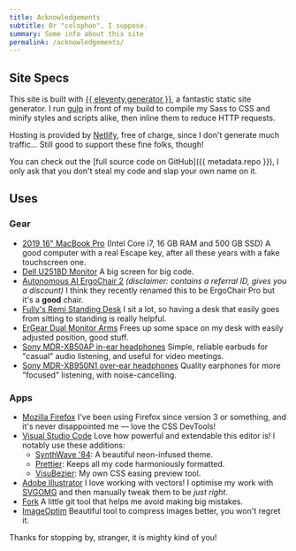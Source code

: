 ```yaml
---
title: Acknowledgements
subtitle: Or "colophon", I suppose.
summary: Some info about this site
permalink: /acknowledgements/
---
```


## Site Specs

This site is built with [{{ eleventy.generator }}](https://www.11ty.dev/), a fantastic static site generator. I run [gulp](https://gulpjs.com/) in front of my build to compile my Sass to CSS and minify styles and scripts alike, then inline them to reduce HTTP requests.

Hosting is provided by [Netlify](https://netlify.com/), free of charge, since I don't generate much traffic… Still good to support these fine folks, though!

You can check out the [full source code on GitHub]({{ metadata.repo }}), I only ask that you don't steal my code and slap your own name on it.

## Uses

### Gear

-   [2019 16" MacBook Pro](https://www.apple.com/macbook-pro-16/) (Intel Core i7, 16 GB RAM and 500 GB SSD)
    A good computer with a real Escape key, after all these years with a fake touchscreen one.
-   [Dell U2518D Monitor](https://www.amazon.com/Dell-LED-Lit-Monitor-U2518D-Compatibility/dp/B075KGLYRL?linkCode=as2&tag=ratcgala-20)
    A big screen for big code.
-   [Autonomous AI ErgoChair 2](https://www.autonomous.ai/office-chairs/ergonomic-chair/?rid=7a4b2c) _(disclaimer: contains a referral ID, gives you a discount)_
    I think they recently renamed this to be ErgoChair Pro but it's a **good** chair.
-   [Fully's Remi Standing Desk](https://www.fully.com/standing-desks/remi-standing-desk.html)
    I sit a lot, so having a desk that easily goes from sitting to standing is really helpful.
-   [ErGear Dual Monitor Arms](https://www.amazon.com/gp/product/B085Y4HW8S?linkCode=as2&tag=ratcgala-20)
    Frees up some space on my desk with easily adjusted position, good stuff.
-   [Sony MDR-XB50AP in-ear headphones](https://www.amazon.com/Sony-MDRXB50AP-Extra-Earbud-Headset/dp/B00JRD13T8?linkCode=as2&tag=ratcgala-20)
    Simple, reliable earbuds for "casual" audio listening, and useful for video meetings.
-   [Sony MDR-XB950N1 over-ear headphones](https://www.amazon.com/Sony-Wireless-Headphones-Bluetooth-Canceling/dp/B07KKMGG6H?linkCode=as2&tag=ratcgala-20)
    Quality earphones for more "focused" listening, with noise-cancelling.

### Apps

-   [Mozilla Firefox](https://www.mozilla.org/en-US/firefox/new/)
    I've been using Firefox since version 3 or something, and it's never disappointed me — love the CSS DevTools!
-   [Visual Studio Code](https://code.visualstudio.com/)
    Love how powerful and extendable this editor is! I notably use these additions:
    -   [SynthWave '84](https://marketplace.visualstudio.com/items?itemName=RobbOwen.synthwave-vscode): A beautiful neon-infused theme.
    -   [Prettier](https://marketplace.visualstudio.com/items?itemName=esbenp.prettier-vscode): Keeps all my code harmoniously formatted.
    -   [VisuBezier](https://marketplace.visualstudio.com/items?itemName=chriskirknielsen.visubezier): My own CSS easing preview tool.
-   [Adobe Illustrator](https://www.adobe.com/products/illustrator.html)
    I love working with vectors! I optimise my work with [SVGOMG](https://jakearchibald.github.io/svgomg/) and then manually tweak them to be _just right_.
-   [Fork](https://fork.dev/)
    A little git tool that helps me avoid making big mistakes.
-   [ImageOptim](https://imageoptim.com/mac)
    Beautiful tool to compress images better, you won't regret it.

Thanks for stopping by, stranger, it is mighty kind of you!